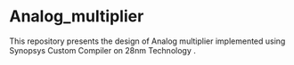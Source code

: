 # Analog_multiplier
This repository presents the design of Analog multiplier implemented using Synopsys Custom Compiler on 28nm Technology .
